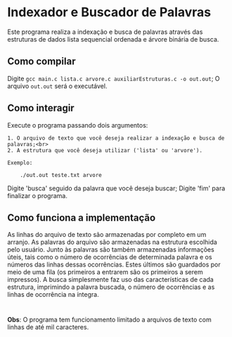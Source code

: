 # Indexador e Buscador de Palavras

Este programa realiza a indexação e busca de palavras através das estruturas de dados lista sequencial ordenada e árvore binária de busca.

## Como compilar

Digite `gcc main.c lista.c arvore.c auxiliarEstruturas.c -o out.out`;
O arquivo `out.out` será o executável.

## Como interagir

Execute o programa passando dois argumentos:

	1. O arquivo de texto que você deseja realizar a indexação e busca de palavras;<br>
	2. A estrutura que você deseja utilizar ('lista' ou 'arvore').

	Exemplo:
	
		./out.out teste.txt arvore

Digite 'busca' seguido da palavra que você deseja buscar;
Digite 'fim' para finalizar o programa.	

## Como funciona a implementação

As linhas do arquivo de texto são armazenadas por completo em um arranjo.
As palavras do arquivo são armazenadas na estrutura escolhida pelo usuário. Junto às palavras são também armazenadas informações úteis, tais como o número de ocorrências de determinada palavra e os números das linhas dessas ocorrências. Estes últimos são guardados por meio de uma fila (os primeiros a entrarem são os primeiros a serem impressos).
A busca simplesmente faz uso das características de cada estrutura, imprimindo a palavra buscada, o número de ocorrências e as linhas de ocorrência na íntegra.

#

**Obs**: O programa tem funcionamento limitado a arquivos de texto com linhas de até mil caracteres.

